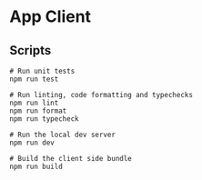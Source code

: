 # App Client

## Scripts

```shell
# Run unit tests
npm run test

# Run linting, code formatting and typechecks
npm run lint
npm run format
npm run typecheck

# Run the local dev server
npm run dev

# Build the client side bundle
npm run build
```
